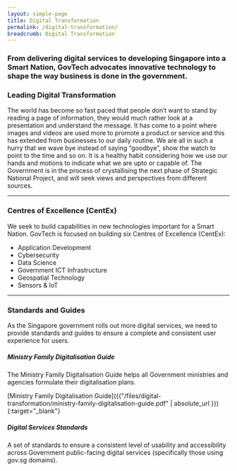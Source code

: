 ```yaml
---
layout: simple-page
title: Digital Transformation
permalink: /digital-transformation/
breadcrumb: Digital Transformation
---
```


### From delivering digital services to developing Singapore into a Smart Nation, GovTech advocates innovative technology to shape the way business is done in the government.

### **Leading Digital Transformation**

The world has become so fast paced that people don’t want to stand by reading a page of information, they would much rather look at a presentation and understand the message. It has come to a point where images and videos are used more to promote a product or service and this has extended from businesses to our daily routine. We are all in such a hurry that we wave bye instead of saying “goodbye”, show the watch to point to the time and so on. It is a healthy habit considering how we use our hands and motions to indicate what we are upto or capable of. The Government is in the process of crystallising the next phase of Strategic National Project, and will seek views and perspectives from different sources.

---

### **Centres of Excellence (CentEx)**

We seek to build capabilities in new technologies important for a Smart Nation. GovTech is focused on building six Centres of Excellence (CentEx):
* Application Development
* Cybersecurity
* Data Science
* Government ICT Infrastructure
* Geospatial Technology
* Sensors & IoT

---

### **Standards and Guides**

As the Singapore government rolls out more digital services, we need to provide standards and guides to ensure a complete and consistent user experience for users.

##### **Ministry Family Digitalisation Guide**

The Ministry Family Digitalisation Guide helps all Government ministries and agencies formulate their digitalisation plans.

[Ministry Family Digitalisation Guide]({{"/files/digital-transformation/ministry-family-digitalisation-guide.pdf" | absolute_url }}){:target="_blank"}

##### **Digital Services Standards**

A set of standards to ensure a consistent level of usability and accessibility across Government public-facing digital services (specifically those using gov.sg domains).